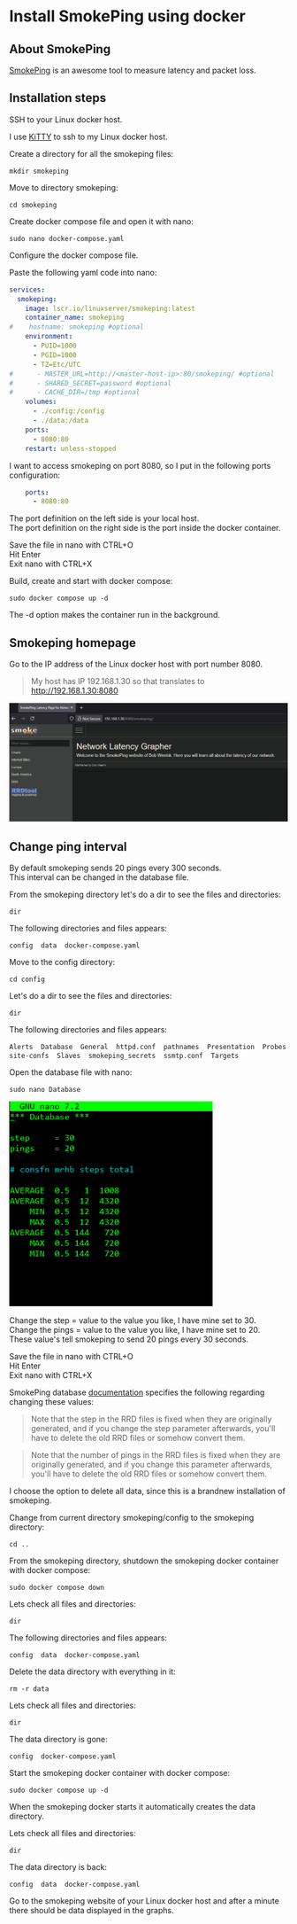 # Install SmokePing using docker

## About SmokePing

[SmokePing](https://oss.oetiker.ch/smokeping/) is an awesome tool to measure latency and packet loss.

## Installation steps

SSH to your Linux docker host.

I use [KiTTY](https://www.9bis.net/kitty/index.html#!index.md) to ssh to my Linux docker host.

Create a directory for all the smokeping files:

```console
mkdir smokeping
```

Move to directory smokeping:

```console
cd smokeping
```

Create docker compose file and open it with nano:

```console
sudo nano docker-compose.yaml
```

Configure the docker compose file.

Paste the following yaml code into nano:

```yaml
services:
  smokeping:
    image: lscr.io/linuxserver/smokeping:latest
    container_name: smokeping
#    hostname: smokeping #optional
    environment:
      - PUID=1000
      - PGID=1000
      - TZ=Etc/UTC
#      - MASTER_URL=http://<master-host-ip>:80/smokeping/ #optional
#      - SHARED_SECRET=password #optional
#      - CACHE_DIR=/tmp #optional
    volumes:
      - ./config:/config
      - ./data:/data
    ports:
      - 8080:80
    restart: unless-stopped
```

I want to access smokeping on port 8080, so I put in the following ports configuration:

```yaml  
    ports:
      - 8080:80
```

The port definition on the left side is your local host.  
The port definition on the right side is the port inside the docker container.

Save the file in nano with CTRL+O  
Hit Enter  
Exit nano with CTRL+X

Build, create and start with docker compose:

```console
sudo docker compose up -d
```

The -d option makes the container run in the background.

## Smokeping homepage

Go to the IP address of the Linux docker host with port number 8080.  
>My host has IP 192.168.1.30 so that translates to <http://192.168.1.30:8080>

[![smokeping homepage](./smokeping-homepage.png)](./smokeping-homepage.png)

## Change ping interval

By default smokeping sends 20 pings every 300 seconds.  
This interval can be changed in the database file.

From the smokeping directory let's do a dir to see the files and directories:

```console
dir
```

The following directories and files appears:

```console
config  data  docker-compose.yaml
```

Move to the config directory:

```console
cd config
```

Let's do a dir to see the files and directories:

```console
dir
```

The following directories and files appears:

```console
Alerts  Database  General  httpd.conf  pathnames  Presentation  Probes  site-confs  Slaves  smokeping_secrets  ssmtp.conf  Targets
```

Open the database file with nano:

```console
sudo nano Database
```
[![smokeping database file in nano](./smokeping-database.png)](./smokeping-database.png)


Change the step = value to the value you like, I have mine set to 30.  
Change the pings = value to the value you like, I have mine set to 20.  
These value's tell smokeping to send 20 pings every 30 seconds.

Save the file in nano with CTRL+O  
Hit Enter  
Exit nano with CTRL+X

SmokePing database [documentation](https://oss.oetiker.ch/smokeping/doc/smokeping_config.en.html) specifies the following regarding changing these values:

>Note that the step in the RRD files is fixed when they are originally generated, and if you change the step parameter afterwards, you'll have to delete the old RRD files or somehow convert them.

>Note that the number of pings in the RRD files is fixed when they are originally generated, and if you change this parameter afterwards, you'll have to delete the old RRD files or somehow convert them.

I choose the option to delete all data, since this is a brandnew installation of smokeping.

Change from current directory smokeping/config to the smokeping directory:

```console
cd ..
```

From the smokeping directory, shutdown the smokeping docker container with docker compose:

```console
sudo docker compose down
```

Lets check all files and directories:

```console
dir
```

The following directories and files appears:

```console
config  data  docker-compose.yaml
```

Delete the data directory with everything in it:

```console
rm -r data
```

Lets check all files and directories:

```console
dir
```

The data directory is gone:

```console
config  docker-compose.yaml
```

Start the smokeping docker container with docker compose:

```console
sudo docker compose up -d
```

When the smokeping docker starts it automatically creates the data directory.

Lets check all files and directories:

```console
dir
```

The data directory is back:

```console
config  data  docker-compose.yaml
```

Go to the smokeping website of your Linux docker host and after a minute there should be data displayed in the graphs.
